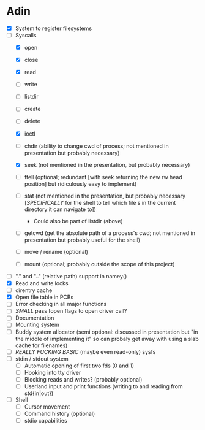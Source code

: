 # Adin

- [x] System to register filesystems
- [ ] Syscalls
  - [x] open
  - [x] close
  - [x] read
  - [ ] write
  - [ ] listdir
  - [ ] create
  - [ ] delete
  - [x] ioctl

  - [ ] chdir (ability to change cwd of process; not mentioned in presentation but probably necessary)
  - [x] seek (not mentioned in the presentation, but probably necessary)
  - [ ] ftell (optional; redundant [with seek returning the new rw head position] but ridiculously easy to implement)
  - [ ] stat (not mentioned in the presentation, but probably necessary [_SPECIFICALLY_ for the shell to tell which file  s in the current directory it can navigate to])
      - Could also be part of listdir (above)
  - [ ] getcwd (get the absolute path of a process's cwd; not mentioned in presentation but probably useful for the shell)

  - [ ] move / rename (optional)
  - [ ] mount (optional; probably outside the scope of this project)
- [ ] "." and ".." (relative path) support in namey()
- [x] Read and write locks
- [ ] direntry cache
- [x] Open file table in PCBs
- [ ] Error checking in all major functions
- [ ] _SMALL_ pass fopen flags to open driver call?
- [ ] Documentation
- [ ] Mounting system
- [ ] Buddy system allocator (semi optional: discussed in presentation but "in the middle of implementing it" so can probaly get away with using a slab cache for filenames)
- [ ] _REALLY FUCKING BASIC_ (maybe even read-only) sysfs
- [ ] stdin / stdout system
  - [ ] Automatic opening of first two fds (0 and 1)
  - [ ] Hooking into tty driver
  - [ ] Blocking reads and writes? (probably optional)
  - [ ] Userland input and print functions (writing to and reading from std{in|out})
- [ ] Shell
  - [ ] Cursor movement
  - [ ] Command history (optional)
  - [ ] stdio capabilities
